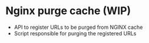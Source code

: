 # Nginx purge cache (WIP)

- API to register URLs to be purged from NGINX cache
- Script responsible for purging the registered URLs
